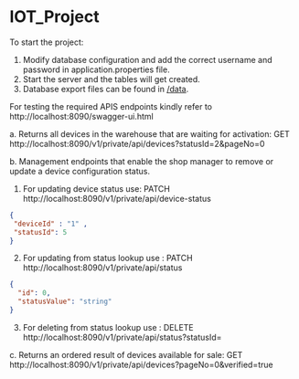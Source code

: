 # IOT_Project

To start the project:
1. Modify database configuration and add the correct username and password in application.properties file.
2. Start the server and the tables will get created.
3. Database export files can be found in  [/data](data).

For testing the required APIS endpoints kindly refer to  http://localhost:8090/swagger-ui.html
 
  
  
a. Returns all devices in the warehouse that are waiting for activation: GET  http://localhost:8090/v1/private/api/devices?statusId=2&pageNo=0

b. Management endpoints that enable the shop manager to remove or update a device
  configuration status.

  1. For updating device status use: PATCH http://localhost:8090/v1/private/api/device-status	
   ````json
  {
    "deviceId" : "1" ,
    "statusId": 5
  }  
  ````

  2. For updating from status lookup use : PATCH http://localhost:8090/v1/private/api/status
  ````json
  {
    "id": 0,
    "statusValue": "string"
  }
  ````
   3. For deleting from status lookup use : DELETE http://localhost:8090/v1/private/api/status?statusId=


c. Returns an ordered result of devices available for sale: GET  http://localhost:8090/v1/private/api/devices?pageNo=0&verified=true


